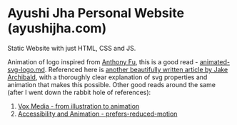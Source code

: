 # Ayushi Jha Personal Website (ayushijha.com)

Static Website with just HTML, CSS and JS.

Animation of logo inspired from [Anthony Fu](https://antfu.me/), this is a good read - [animated-svg-logo.md](https://github.com/antfu/antfu.me/blob/main/pages/posts/animated-svg-logo.md). Referenced here is [another beautifully written article by Jake Archibald](https://jakearchibald.com/2013/animated-line-drawing-svg/), with a thoroughly clear explanation of svg properties and animation that makes this possible. Other good reads around the same (after I went down the rabbit hole of references):
1. [Vox Media - from illustration to animation](https://product.voxmedia.com/2013/11/25/5426880/polygon-feature-design-svg-animations-for-fun-and-profit)
2. [Accessibility and Animation - prefers-reduced-motion](https://developer.mozilla.org/en-US/docs/Web/CSS/@media/prefers-reduced-motion)


